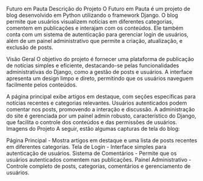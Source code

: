 Futuro em Pauta
Descrição do Projeto
O Futuro em Pauta é um projeto de blog desenvolvido em Python utilizando o framework Django. O blog permite que usuários visualizem notícias em diferentes categorias, comentem em publicações e interajam com os conteúdos. Ele também conta com um sistema de autenticação para gerenciar login de usuários, além de um painel administrativo que permite a criação, atualização, e exclusão de posts.

Visão Geral
O objetivo do projeto é fornecer uma plataforma de publicação de notícias simples e eficiente, destacando-se pelas funcionalidades administrativas do Django, como a gestão de posts e usuários. A interface apresenta um design limpo e direto, permitindo que os usuários naveguem facilmente pelos conteúdos.

A página principal exibe artigos em destaque, com seções específicas para notícias recentes e categorias relevantes.
Usuários autenticados podem comentar nos posts, promovendo a interação e discussão.
A administração do site é gerenciada por um painel admin robusto, característico do Django, que facilita o controle dos conteúdos e das permissões de usuários.
Imagens do Projeto
A seguir, estão algumas capturas de tela do blog:

Página Principal - Mostra artigos em destaque e uma lista de posts recentes em diferentes categorias.
Tela de Login - Interface simples para autenticação de usuários.
Sistema de Comentários - Permite que os usuários autenticados comentem nas publicações.
Painel Administrativo - Controle completo de posts, categorias, comentários e gerenciamento de usuários.
